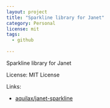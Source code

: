 ```yaml
---
layout: project
title: "Sparkline library for Janet"
category: Personal
license: mit
tags:
  - github
  
---
```


Sparkline library for Janet

License: MIT License

Links:

* [aquilax/janet-sparkline](https://github.com/aquilax/janet-sparkline)
